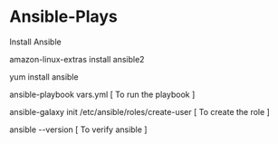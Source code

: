 # Ansible-Plays
Install Ansible

amazon-linux-extras install ansible2

yum install ansible

ansible-playbook vars.yml [ To run the playbook ]

ansible-galaxy init /etc/ansible/roles/create-user [ To create the role ]

ansible --version [ To verify ansible ]
